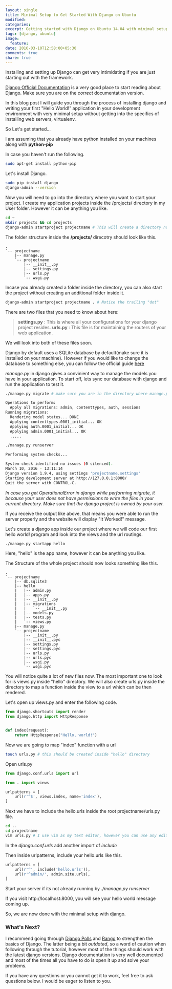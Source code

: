 ```yaml
---
layout: single
title: Minimal Setup to Get Started With Django on Ubuntu
modified:
categories:
excerpt: Getting started with Django on Ubuntu 14.04 with minimal setup and some useful tips and tricks to work your way around the project.
tags: [django, ubuntu]
image:
  feature:
date: 2016-03-10T12:58:00+05:30
comments: true
share: true
---
```


Installing and setting up Django can get very intimidating if you are just starting out with the framework.

[Django Official Documentation](https://docs.djangoproject.com/en/1.9/) is a very good place to start reading about Django. Make sure you are on the *correct* documentation version.

In this blog post I will guide you through the process of installing django and writing your first "Hello World!" application in your development environment with very minimal setup without getting into the specifics of installing web servers, virtualenv.

So Let's get started...

I am assuming that you already have python installed on your machines along with **python-pip**

In case you haven't run the following.

~~~ bash
sudo apt-get install python-pip
~~~

Let's install Django.

~~~~ bash
sudo pip install django
django-admin --version
~~~~

Now you will need to go into the directory where you want to start your project. I create my application projects inside the /projects/ directory in my User folder. However it can be anything you like.

~~~ bash
cd ~
mkdir projects && cd projects
django-admin startproject projectname # This will create a directory named "projectname" in the opt folder
~~~

The folder structure inside the **/projects/** direcotry should look like this.

~~~
.
`-- projectname
    |-- manage.py
    `-- projectname
        |-- __init__.py
        |-- settings.py
        |-- urls.py
        `-- wsgi.py
~~~

Incase you already created a folder inside the directory, you can also start the project without creating an additional folder inside it.

~~~ bash
django-admin startproject projectname . # Notice the trailing "dot"
~~~

There are two files that you need to know about here:

>**settings.py** : This is where all your configurations for your django project resides.
>**urls.py** : This file is for maintaining the routers of your web application.

We will look into both of these files soon.

Django by default uses a SQLite database by default(make sure it is installed on your machine). However if you would like to change the database to something else, you can follow the official guide [here](https://docs.djangoproject.com/en/1.9/ref/databases/)

*manage.py* in django gives a convinient way to manage the models you have in your application. To start off, lets sync our database with django and run the application to test it.  

~~~ bash
./manage.py migrate # make sure you are in the directory where manage.py is present.

Operations to perform:
  Apply all migrations: admin, contenttypes, auth, sessions
Running migrations:
  Rendering model states... DONE
  Applying contenttypes.0001_initial... OK
  Applying auth.0001_initial... OK
  Applying admin.0001_initial... OK
  .....

./manage.py runserver

Performing system checks...

System check identified no issues (0 silenced).
March 10, 2016 - 13:11:14
Django version 1.9.4, using settings 'projectname.settings'
Starting development server at http://127.0.0.1:8000/
Quit the server with CONTROL-C.

~~~

*In case you get OperationalError in django while performing migrate, it because your user does not have permissions to write the files in your current directory. Make sure that the django project is owned by your user.*

If you receive the output like above, that means you were able to run the server properly and the website will display "It Worked!" message.

Let's create a django app inside our project where we will code our first hello world! program and look into the views and the url routings.

~~~ bash
./manage.py startapp hello
~~~

Here, "hello" is the app name, however it can be anything you like.

The Structure of the whole project should now looks something like this.

~~~
.
`-- projectname
    |-- db.sqlite3
    |-- hello
    |   |-- admin.py
    |   |-- apps.py
    |   |-- __init__.py
    |   |-- migrations
    |   |   `-- __init__.py
    |   |-- models.py
    |   |-- tests.py
    |   `-- views.py
    |-- manage.py
    `-- projectname
        |-- __init__.py
        |-- __init__.pyc
        |-- settings.py
        |-- settings.pyc
        |-- urls.py
        |-- urls.pyc
        |-- wsgi.py
        `-- wsgi.pyc
~~~

You will notice quite a lot of new files now. The most important one to look for is views.py inside "hello" directory. We will also create urls.py inside the directory to map a function inside the view to a url which can be then rendered.

Let's open up views.py and enter the following code.

~~~ python
from django.shortcuts import render
from django.http import HttpResponse


def index(request):
    return HttpResponse("Hello, world!")
~~~

Now we are going to map "index" function with a url

~~~ bash
touch urls.py # this should be created inside "hello" directory
~~~

Open urls.py

~~~ python
from django.conf.urls import url

from . import views

urlpatterns = [
    url(r'^$', views.index, name='index'),
]
~~~

Next we have to include the hello.urls inside the root projectname/urls.py file.

~~~ bash
cd ..
cd projectname
vim urls.py # I use vim as my text editor, however you can use any editor of your choice.
~~~

In the *django.conf.urls* add another import of *include*

Then inside urlpatterns, include your hello.urls like this.

~~~ python
urlpatterns = [
    url(r'^', include('hello.urls')),
    url(r'^admin/', admin.site.urls),
]
~~~

Start your server if its not already running by *./manage.py runserver*

If you visit http://localhost:8000, you will see your hello world message coming up.

So, we are now done with the minimal setup with django.


### What's Next?

I recommend going through [Django Polls](https://docs.djangoproject.com/en/1.9/) and [Rango](http://www.tangowithdjango.com) to strengthen the basics of Django. The latter being a bit *outdated*, so a word of caution when following through the tutorial, however most of the things should work with the latest django versions. Django documentation is very well documented and most of the times all you have to do is open it up and solve your problems.

If you have any questions or you cannot get it to work, feel free to ask questions below. I would be eager to listen to you.
